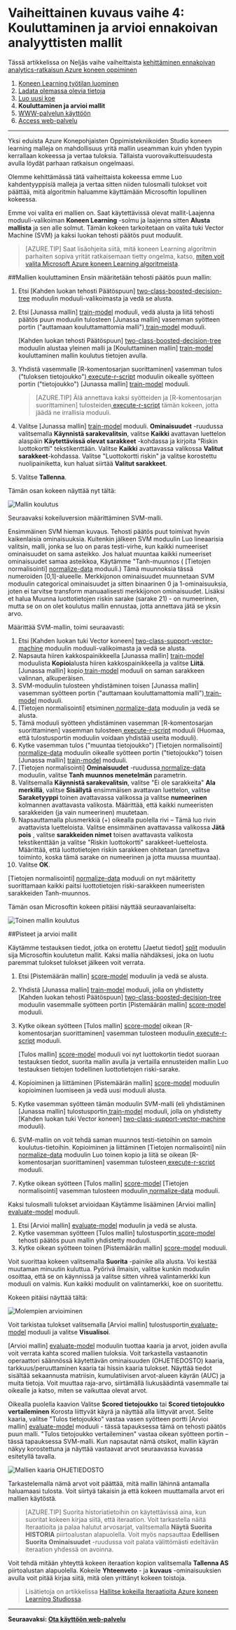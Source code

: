 <properties
    pageTitle="Vaihe 4: Kouluttaminen ja arvioi ennakoivan analyyttisten mallien | Microsoft Azure"
    description="Kehittäminen ennakoivan ratkaisu vaiheittainen vaihe 4: junassa, pisteet ja arvioi Azure koneen Learning Studiossa useita malleja."
    services="machine-learning"
    documentationCenter=""
    authors="garyericson"
    manager="jhubbard"
    editor="cgronlun"/>

<tags
    ms.service="machine-learning"
    ms.workload="data-services"
    ms.tgt_pltfrm="na"
    ms.devlang="na"
    ms.topic="article"
    ms.date="10/04/2016"
    ms.author="garye"/>


# <a name="walkthrough-step-4-train-and-evaluate-the-predictive-analytic-models"></a>Vaiheittainen kuvaus vaihe 4: Kouluttaminen ja arvioi ennakoivan analyyttisten mallit

Tässä artikkelissa on Neljäs vaihe vaiheittaista [kehittäminen ennakoivan analytics-ratkaisun Azure koneen oppiminen](machine-learning-walkthrough-develop-predictive-solution.md)


1.  [Koneen Learning työtilan luominen](machine-learning-walkthrough-1-create-ml-workspace.md)
2.  [Ladata olemassa olevia tietoja](machine-learning-walkthrough-2-upload-data.md)
3.  [Luo uusi koe](machine-learning-walkthrough-3-create-new-experiment.md)
4.  **Kouluttaminen ja arvioi mallit**
5.  [WWW-palvelun käyttöön](machine-learning-walkthrough-5-publish-web-service.md)
6.  [Access web-palvelu](machine-learning-walkthrough-6-access-web-service.md)

----------

Yksi eduista Azure Konepohjaisten Oppimistekniikoiden Studio koneen learning malleja on mahdollisuus yritä mallin useamman kuin yhden tyypin kerrallaan kokeessa ja vertaa tuloksia. Tällaista vuorovaikutteisuudesta avulla löydät parhaan ratkaisun ongelmaasi.

Olemme kehittämässä tätä vaiheittaista kokeessa emme Luo kahdentyyppisiä malleja ja vertaa sitten niiden tulosmalli tulokset voit päättää, mitä algoritmin haluamme käyttämään Microsoftin lopullinen kokeessa.  

Emme voi valita eri mallien on. Saat käytettävissä olevat mallit-Laajenna moduuli-valikoiman **Koneen Learning** -solmu ja laajenna sitten **Alusta mallista** ja sen alle solmut. Tämän kokeen tarkoitetaan on valita tuki Vector Machine (SVM) ja kaksi luokan tehosti päätös puut moduulit.    

> [AZURE.TIP] Saat lisäohjeita siitä, mitä koneen Learning algoritmin parhaiten sopiva yrität ratkaisemaan tietty ongelma, katso, [miten voit valita Microsoft Azure koneen Learning algoritmeista](machine-learning-algorithm-choice.md).

##<a name="train-the-models"></a>Mallien kouluttaminen
Ensin määritetään tehosti päätös puun mallin:  

1.  Etsi [Kahden luokan tehosti Päätöspuun] [ two-class-boosted-decision-tree] moduulin moduuli-valikoimasta ja vedä se alusta.
2.  Etsi [Junassa mallin] [ train-model] moduuli, vedä alusta ja liitä tehosti päätös puun moduulin tulosteen [Junassa mallin] vasemman syötteen portin ("auttamaan kouluttamattomia malli")[ train-model] moduuli.
    
    [Kahden luokan tehosti Päätöspuun] [ two-class-boosted-decision-tree] moduulin alustaa yleinen malli ja [Kouluttaminen mallin] [ train-model] kouluttaminen mallin koulutus tietojen avulla. 
     
3.  Yhdistä vasemmalle [R-komentosarjan suorittaminen] vasemman tulos ("tuloksen tietojoukko")[ execute-r-script] moduulin oikealle syötteen portin ("tietojoukko") [Junassa mallin] [ train-model] moduuli.

    > [AZURE.TIP] Älä annettava kaksi syötteiden ja [R-komentosarjan suorittaminen] tulosteiden[ execute-r-script] tämän kokeen, jotta jäädä ne irrallisia moduuli. 

4.  Valitse [Junassa mallin] [ train-model] moduuli. **Ominaisuudet** -ruudussa valitsemalla **Käynnistä sarakevalitsin**, valitse **Kaikki** avattavan luettelon alaspäin **Käytettävissä olevat sarakkeet** -kohdassa ja kirjoita "Riskin luottokortti" tekstikenttään. Valitse **Kaikki** avattavassa valikossa **Valitut sarakkeet**-kohdassa. Valitse "Luottokortti riskin" ja valitse korostettu nuolipainiketta, kun haluat siirtää **Valitut sarakkeet**. 
5.  Valitse **Tallenna**.


Tämän osan kokeen näyttää nyt tältä:  

![Mallin koulutus][1]

Seuraavaksi kokeiluversion määrittäminen SVM-malli.  

Ensimmäinen SVM hieman kuvaus. Tehosti päätös puut toimivat hyvin kaikenlaisia ominaisuuksia. Kuitenkin jälkeen SVM moduulin Luo lineaarisia valitsin, malli, jonka se luo on paras testi-virhe, kun kaikki numeeriset ominaisuudet on sama asteikko. Jos haluat muuntaa kaikki numeeriset ominaisuudet samaa asteikkoa, Käytämme "Tanh-muunnos ( [Tietojen normalisointi] [ normalize-data] moduuli.) Tämä muunnoksia tässä numeroiden [0,1]-alueelle. Merkkijonon ominaisuudet muunnetaan SVM moduulin categorical ominaisuudet ja sitten binaarinen 0 ja 1-ominaisuuksia, joten ei tarvitse transform manuaalisesti merkkijonon ominaisuudet. Lisäksi et halua Muunna luottotietojen riskin sarake (sarake 21) - on numeerinen, mutta se on on olet koulutus mallin ennustaa, jotta annettava jätä se yksin arvo.  

Määrittää SVM-mallin, toimi seuraavasti:

1.  Etsi [Kahden luokan tuki Vector koneen] [ two-class-support-vector-machine] moduulin moduuli-valikoimasta ja vedä se alusta.
2.  Napsauta hiiren kakkospainikkeella [Junassa mallin] [ train-model] moduulista **Kopioi**alusta hiiren kakkospainikkeella ja valitse **Liitä**. [Junassa mallin] kopio[ train-model] moduuli on saman sarakkeen valinnan, alkuperäisen.
3.  SVM-moduulin tulosteen yhdistäminen toisen [Junassa mallin] vasemman syötteen portin ("auttamaan kouluttamattomia malli")[ train-model] moduuli.
4.  [Tietojen normalisointi] etsiminen[ normalize-data] moduulin ja vedä se alusta.
5.  Tämä moduuli syötteen yhdistäminen vasemman [R-komentosarjan suorittaminen] vasemman tulosteen[ execute-r-script] moduuli (Huomaa, että tulostusportin moduulin voidaan yhdistää useita moduuli).
6.  Kytke vasemman tulos ("muuntaa tietojoukko") [Tietojen normalisointi] [ normalize-data] moduulin oikealle syötteen portin ("tietojoukko") toisen [Junassa mallin] [ train-model] moduuli.
7.  [Tietojen normalisointi] **Ominaisuudet** -ruudussa[ normalize-data] moduulin, valitse **Tanh** **muunnos menetelmän** parametrin.
8.  Valitsemalla **Käynnistä sarakevalitsin**, valitse "Ei ole sarakkeita" **Ala merkillä**, valitse **Sisällytä** ensimmäisen avattavan luettelon, valitse **Saraketyyppi** toinen avattavassa valikossa ja valitse **numeerinen** kolmannen avattavasta valikosta. Määrittää, että kaikki numeeristen sarakkeiden (ja vain numeerinen) muutetaan.
9.  Napsauttamalla plusmerkkiä (+) oikealla puolella rivi – Tämä luo rivin avattavista luetteloista. Valitse ensimmäinen avattavassa valikossa **Jätä pois** , valitse **sarakkeiden nimet** toisen avattavasta valikosta tekstikenttään ja valitse "Riskin luottokortti" sarakkeet-luettelosta. Määrittää, että luottotietojen riskin sarakkeen ohitetaan (annettava toiminto, koska tämä sarake on numeerinen ja jotta muussa muuntaa).
10. Valitse **OK**.  


[Tietojen normalisointi] [ normalize-data] moduuli on nyt määritetty suorittamaan kaikki paitsi luottotietojen riski-sarakkeen numeeristen sarakkeiden Tanh-muunnos.  

Tämän osan Microsoftin kokeen pitäisi näyttää seuraavanlaiselta:  

![Toinen mallin koulutus][2]  

##<a name="score-and-evaluate-the-models"></a>Pisteet ja arvioi mallit

Käytämme testauksen tiedot, jotka on erotettu [Jaetut tiedot] [ split] moduulin sija Microsoftin koulutetun mallit. Kaksi mallia nähdäksesi, joka on luotu paremmat tulokset tulokset jälkeen voit verrata.  

1.  Etsi [Pistemäärän mallin] [ score-model] moduulin ja vedä se alusta.
2.  Yhdistä [Junassa mallin] [ train-model] moduuli, jolla on yhdistetty [Kahden luokan tehosti Päätöspuun] [ two-class-boosted-decision-tree] moduulin vasemmalle syötteen portin [Pistemäärän mallin] [ score-model] moduuli.
3.  Kytke oikean syötteen [Tulos mallin] [ score-model] oikean [R-komentosarjan suorittaminen] vasemman tulosteen moduulin[ execute-r-script] moduuli.

    [Tulos mallin] [ score-model] moduuli voi nyt luottokortin tiedot suoraan testauksen tiedot, suorita mallin avulla ja vertailla ennusteiden mallin Luo testauksen tietojen todellinen luottotietojen riski-sarake.

4.  Kopioiminen ja liittäminen [Pistemäärän mallin] [ score-model] moduulin kopioiminen luomiseen ja vedä uusi moduuli alusta.
5.  Kytke vasemman syötteen tämän moduulin SVM-malli (eli yhdistäminen [Junassa mallin] tulostusportin[ train-model] moduuli, jolla on yhdistetty [Kahden luokan tuki Vector koneen] [ two-class-support-vector-machine] moduuli).
6.  SVM-mallin on voit tehdä saman muunnos testi-tietoihin on samoin koulutus-tietoihin. Kopioiminen ja liittäminen [Tietojen normalisointi] niin[ normalize-data] moduulin Luo toinen kopio ja liitä se oikean [R-komentosarjan suorittaminen] vasemman tulosteen[ execute-r-script] moduuli.
7.  Kytke oikean syötteen [Tulos mallin] [ score-model] [Tietojen normalisointi] vasemman tulosteen moduulin[ normalize-data] moduuli.  

Kaksi tulosmalli tulokset arvioidaan Käytämme lisääminen [Arvioi mallin] [ evaluate-model] moduuli.  

1.  Etsi [Arvioi mallin] [ evaluate-model] moduulin ja vedä se alusta.
2.  Kytke vasemman syötteen [Tulos mallin] tulostusportin[ score-model] tehosti päätös puun mallin yhdistetty moduuli.
3.  Kytke oikean syötteen toinen [Pistemäärän mallin] [ score-model] moduuli.  

Voit suorittaa kokeen valitsemalla **Suorita** -painike alla alusta. Voi kestää muutaman minuutin kuluttua. Pyörivä ilmaisin, valitse kunkin moduulin osoittaa, että se on käynnissä ja valitse sitten vihreä valintamerkki kun moduuli on valmis. Kun kaikki moduulit on valintamerkki, koe on suoritettu.

Kokeen pitäisi näyttää tältä:  

![Molempien arvioiminen][3]

Voit tarkistaa tulokset valitsemalla [Arvioi mallin] tulostusportin[ evaluate-model] moduuli ja valitse **Visualisoi**.  

[Arvioi mallin] [ evaluate-model] moduulin tuottaa kaaria ja arvot, joiden avulla voit verrata kahta scored mallien tuloksia. Voit tarkastella vastaanotin operaattori säännössä käytettävän ominaisuuden (OHJETIEDOSTO) kaaria, tarkkuus/peruuttaminen kaaria tai hissin kaaria tulokset. Näyttää tiedot sisältää sekaannusta matriisin, kumulatiivisen arvot-alueen käyrän (AUC) ja muita tietoja. Voit muuttaa raja-arvo, siirtämällä liukusäädintä vasemmalle tai oikealle ja katso, miten se vaikuttaa olevat arvot.  

Oikealla puolella kaavion Valitse **Scored tietojoukko** tai **Scored tietojoukko vertaileminen** Korosta liittyvät käyrä ja näyttää alla liittyvät arvot. Selite kaaria, valitse "Tulos tietojoukko" vastaa vasen syötteen portti [Arvioi mallin] [ evaluate-model] moduuli - tässä tapauksessa tämä on tehosti päätös puun malli. "Tulos tietojoukko vertaileminen" vastaa oikean syötteen portin – tässä tapauksessa SVM-malli. Kun napsautat nämä otsikot, mallin käyrän näkyy korostettuna ja näyttää vastaavat arvot seuraavassa kuvassa esitetyllä tavalla.  

![Mallien kaaria OHJETIEDOSTO][4]

Tarkastelemalla nämä arvot voit päättää, mitä mallin lähinnä antamalla haluamaasi tulosta. Voit siirtyä takaisin ja että kokeen muuttamalla arvot eri mallien käytöstä. 

> [AZURE.TIP] Suorita historiatietoihin on käytettävissä aina, kun suoritat kokeen kirjaa siitä, että iteraation. Voit tarkastella näitä Iteraatioita ja palaa halutut arvosarjat, valitsemalla **Näytä Suorita HISTORIA** piirtoalustan alapuolella. Voit myös napsauttaa **Edellisen Suorita** **Ominaisuudet** -ruudussa voit palata välittömästi edeltävän iteraation yhdessä on avoinna.
> 
Voit tehdä mitään yhteyttä kokeen iteraation kopion valitsemalla **Tallenna AS** piirtoalustan alapuolella. Kokeile **Yhteenveto** - ja **kuvaus** -ominaisuuksien avulla voit pitää kirjaa siitä, mitä olen yrittänyt kokeen toistoja.

>  Lisätietoja on artikkelissa [Hallitse kokeilla Iteraatioita Azure koneen Learning Studiossa](machine-learning-manage-experiment-iterations.md).  


----------

**Seuraavaksi: [Ota käyttöön web-palvelu](machine-learning-walkthrough-5-publish-web-service.md)**

[1]: ./media/machine-learning-walkthrough-4-train-and-evaluate-models/train1.png
[2]: ./media/machine-learning-walkthrough-4-train-and-evaluate-models/train2.png
[3]: ./media/machine-learning-walkthrough-4-train-and-evaluate-models/train3.png
[4]: ./media/machine-learning-walkthrough-4-train-and-evaluate-models/train4.png


<!-- Module References -->
[evaluate-model]: https://msdn.microsoft.com/library/azure/927d65ac-3b50-4694-9903-20f6c1672089/
[execute-r-script]: https://msdn.microsoft.com/library/azure/30806023-392b-42e0-94d6-6b775a6e0fd5/
[normalize-data]: https://msdn.microsoft.com/library/azure/986df333-6748-4b85-923d-871df70d6aaf/
[score-model]: https://msdn.microsoft.com/library/azure/401b4f92-e724-4d5a-be81-d5b0ff9bdb33/
[train-model]: https://msdn.microsoft.com/library/azure/5cc7053e-aa30-450d-96c0-dae4be720977/
[two-class-boosted-decision-tree]: https://msdn.microsoft.com/library/azure/e3c522f8-53d9-4829-8ea4-5c6a6b75330c/
[two-class-support-vector-machine]: https://msdn.microsoft.com/library/azure/12d8479b-74b4-4e67-b8de-d32867380e20/
[split]: https://msdn.microsoft.com/library/azure/70530644-c97a-4ab6-85f7-88bf30a8be5f/
